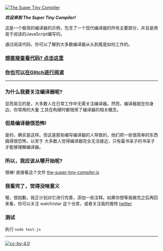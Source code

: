 [![The Super Tiny Compiler](https://cloud.githubusercontent.com/assets/952783/21579290/5755288a-cf75-11e6-90e0-029529a44a38.png)](the-super-tiny-compiler.js)

***欢迎来到 The Super Tiny Compiler!***

这是一个极简的编译器的示例，包含了一个现代编译器的所有主要部分，并且是用易于阅读的JavaScript编写的。

通过阅读代码，你可以了解到大多数编译器从头到尾是如何工作的。

### [想直接查看代码? 点击这里](the-super-tiny-compiler.js)

### [你也可以在Glitch进行阅读](https://the-super-tiny-compiler.glitch.me/)

---

### 为什么我要关注编译器呢?

显而易见的是，大多数人在日常工作中无需关注编译器。然而，编译器就在你身边，你常用的大量
工具在构建时都借用了编译器的相关概念。

### 但是编译器很恐怖!

是的，确实是这样。但这是那些编写编译器的人导致的，他们把一些很简单的东西搞得很恐怖，以至于
大多数人觉得编译器完全无法接近，只有最书呆子的书呆子才能够理解编译器。

### 所以，我应该从哪开始呢?

很棒! 直接看这个文件 [the-super-tiny-compiler.js](the-super-tiny-compiler.js)

### 我看完了，觉得没啥意义

喔，很抱歉。我正计划对它进行完善，添加一些注释。如果你想等我做完之后再回来看，你可以关注
watch/star 这个仓库，或者关注我的推特 [twitter](https://twitter.com/thejameskyle)

### 测试

执行 `node test.js`

---

[![cc-by-4.0](https://licensebuttons.net/l/by/4.0/80x15.png)](http://creativecommons.org/licenses/by/4.0/)
